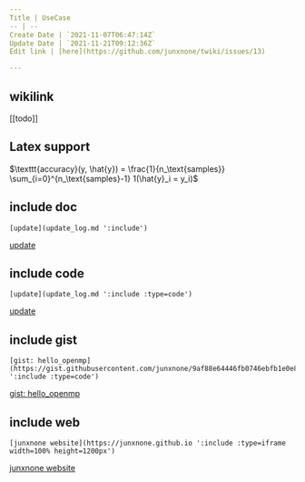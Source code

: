 ```yaml
---
Title | UseCase
-- | --
Create Date | `2021-11-07T06:47:14Z`
Update Date | `2021-11-21T09:12:36Z`
Edit link | [here](https://github.com/junxnone/twiki/issues/13)

---
```

## wikilink

[[todo]]

## Latex support

$\texttt{accuracy}(y, \hat{y}) = \frac{1}{n_\text{samples}} \sum_{i=0}^{n_\text{samples}-1} 1(\hat{y}_i = y_i)$

## include doc

```
[update](update_log.md ':include')
```


[update](update_log.md ':include')

## include code


```
[update](update_log.md ':include :type=code')
```


[update](update_log.md ':include :type=code')

## include gist


```
[gist: hello_openmp](https://gist.githubusercontent.com/junxnone/9af88e64446fb0746ebfb1e0e8879f33/raw/2d04dcd1fd3ac51988d3e756bb1be477efe02216/openmp_helloworld.cpp ':include :type=code')
```


[gist: hello_openmp](https://gist.githubusercontent.com/junxnone/9af88e64446fb0746ebfb1e0e8879f33/raw/2d04dcd1fd3ac51988d3e756bb1be477efe02216/openmp_helloworld.cpp ':include :type=code')

## include web

```
[junxnone website](https://junxnone.github.io ':include :type=iframe width=100% height=1200px')
```

[junxnone website](https://junxnone.github.io ':include :type=iframe width=100% height=1200px')

